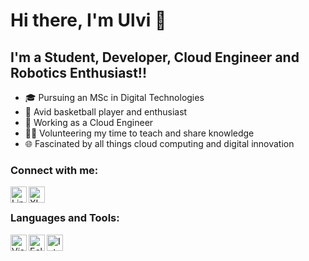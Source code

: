 # Hi there, I'm Ulvi 👋

## I'm a Student, Developer, Cloud Engineer and Robotics Enthusiast!!

- 🎓 Pursuing an MSc in Digital Technologies
- 🏀 Avid basketball player and enthusiast
- 💼 Working as a Cloud Engineer
- 👨‍🏫 Volunteering my time to teach and share knowledge
- 🌐 Fascinated by all things cloud computing and digital innovation

### Connect with me:

[<img align="left" alt="LinkedIn" width="26px" src="./img/linkedin.svg" />](https://www.linkedin.com/in/ulviamanov/)
[<img align="left" alt="XING" width="26px" src="./img/xing.svg" />](https://www.xing.com/profile/Ulvi_Amanov2/cv)

<br />

### Languages and Tools:

<img align="left" alt="Visual Studio Code" width="26px" src="https://cdn.jsdelivr.net/gh/devicons/devicon/icons/vscode/vscode-original.svg" />
<img align="left" alt="Eclipse" width="26px" src="https://cdn.jsdelivr.net/gh/devicons/devicon/icons/eclipse/eclipse-original.svg" />
<img align="left" alt="IntelliJ IDEA" width="26px" src="https://cdn.jsdelivr.net/gh/devicons/devicon/icons/intellij/intellij-original.svg" />


<br />
<br />

